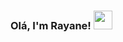 ### Olá, I'm Rayane! <img src="https://media.giphy.com/media/WUlplcMpOCEmTGBtBW/giphy.gif" width="30">

